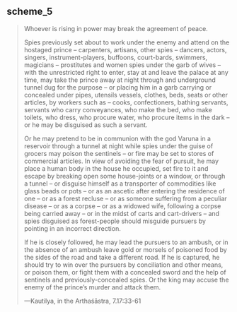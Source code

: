## scheme_5
> Whoever is rising in power may break the agreement of peace.
> 
> Spies previously set about to work under the enemy and attend on the hostaged prince – carpenters, artisans, other spies – dancers, actors, singers, instrument-players, buffoons, court-bards, swimmers, magicians – prostitutes and women spies under the garb of wives – with the unrestricted right to enter, stay at and leave the palace at any time, may take the prince away at night through and underground tunnel dug for the purpose – or placing him in a garb carrying or concealed under pipes, utensils vessels, clothes, beds, seats or other articles, by workers such as – cooks, confectioners, bathing servants, servants who carry conveyances, who make the bed, who make toilets, who dress, who procure water, who procure items in the dark – or he may be disguised as such a servant.
> 
> Or he may pretend to be in communion with the god Varuna in a reservoir through a tunnel at night while spies under the guise of grocers may poison the sentinels – or fire may be set to stores of commercial articles. In view of avoiding the fear of pursuit, he may place a human body in the house he occupied, set fire to it and escape by breaking open some house-joints or a window, or through a tunnel – or disguise himself as a transporter of commodities like glass beads or pots – or as an ascetic after entering the residence of one – or as a forest recluse – or as someone suffering from a peculiar disease – or as a corpse – or as a widowed wife, following a corpse being carried away – or in the midst of carts and cart-drivers – and spies disguised as forest-people should misguide pursuers by pointing in an incorrect direction.
> 
> If he is closely followed, he may lead the pursuers to an ambush, or in the absence of an ambush leave gold or morsels of poisoned food by the sides of the road and take a different road. If he is captured, he should try to win over the pursuers by conciliation and other means, or poison them, or fight them with a concealed sword and the help of sentinels and previously-concealed spies. Or the king may accuse the enemy of the prince’s murder and attack them.
> 
> —Kautilya, in the Arthaśāstra, 7.17:33-61